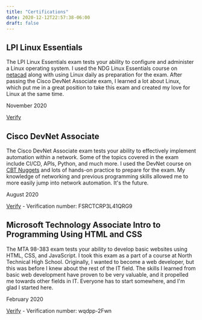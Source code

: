 ```yaml
---
title: "Certifications"
date: 2020-12-12T22:57:38-06:00
draft: false
---
```


## LPI Linux Essentials

The LPI Linux Essentials exam tests your ability to configure and administer a Linux
operating system. I used the NDG Linux Essentials course on
[netacad](https://www.netacad.com/courses/os-it/ndg-linux-essentials) along with using
Linux daily as preparation for the exam. After passing the Cisco DevNet Associate exam,
I learned a lot about Linux, which put me in a great position to take this exam and
created my love for Linux at the same time.

November 2020

[Verify](https://lpi.org/v/LPI000466065/y5cjgyx694)

## Cisco DevNet Associate

The Cisco DevNet Associate exam tests your ability to effectively implement automation within a network.
Some of the topics covered in the exam include CI/CD, APIs, Python, and much more.
I used the DevNet course on [CBT Nuggets](https://www.cbtnuggets.com/it-training/cisco/devnet-associate)
and lots of hands-on practice to prepare for the exam. My knowledge of networking and previous
programming skills allowed me to more easily jump into network automation. It's the future.

August 2020

[Verify](https://cisco.com/go/verifycertificate) - Verification number: FSRCTCRP3L41QRG9 

## Microsoft Technology Associate Intro to Programming Using HTML and CSS

The MTA 98-383 exam tests your ability to develop basic websites using HTML, CSS, and JavaScript.
I took this exam as a part of a course at North Technical High School. Originally, I wanted
to become a web developer, but this was before I knew about the rest of the IT field. The
skills I learned from basic web development have proven to be very valuable, and it propelled
me towards other fields in IT. Everyone has to start somewhere, and I'm glad I
started here.

February 2020

[Verify](https://verify.certiport.com) - Verification number: wqdpp-2Fwn 
